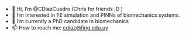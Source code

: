 - 👋 Hi, I’m @CDiazCuadro (Chris for friends ;D )
- 👀 I’m interested in FE simulation and PINNs of biomechanics systems.
- 🌱 I’m currently a PhD candidate in biomechanics
- 📫 How to reach me: cdiaz@fing.edu.uy

<!---
CDiazCuadro/CDiazCuadro is a ✨ special ✨ repository because its `README.md` (this file) appears on your GitHub profile.
You can click the Preview link to take a look at your changes.
--->
